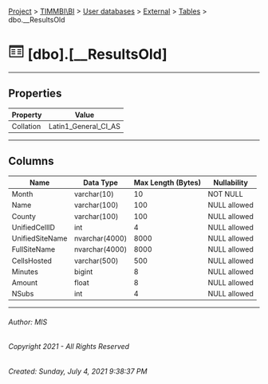 #### 

[Project](../../../../index.md) > [TIMMBI\\BI](../../../index.md) > [User databases](../../index.md) > [External](../index.md) > [Tables](Tables.md) > dbo.__ResultsOld

# ![Tables](../../../../Images/Table32.png) [dbo].[__ResultsOld]

---

## <a name="#properties"></a>Properties

| Property | Value |
|---|---|
| Collation | Latin1_General_CI_AS |


---

## <a name="#columns"></a>Columns

| Name | Data Type | Max Length (Bytes) | Nullability |
|---|---|---|---|
| Month | varchar(10) | 10 | NOT NULL |
| Name | varchar(100) | 100 | NULL allowed |
| County | varchar(100) | 100 | NULL allowed |
| UnifiedCellID | int | 4 | NULL allowed |
| UnifiedSiteName | nvarchar(4000) | 8000 | NULL allowed |
| FullSiteName | nvarchar(4000) | 8000 | NULL allowed |
| CellsHosted | varchar(500) | 500 | NULL allowed |
| Minutes | bigint | 8 | NULL allowed |
| Amount | float | 8 | NULL allowed |
| NSubs | int | 4 | NULL allowed |


---

###### Author:  MIS

###### Copyright 2021 - All Rights Reserved

###### Created: Sunday, July 4, 2021 9:38:37 PM

